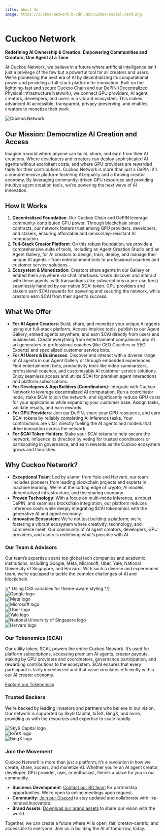 ```yaml
---
title: About Us
image: https://cuckoo-network.b-cdn.net/cuckoo-social-card.png
---
```


<head>
  <meta name="twitter:site" content="@CuckooNetworkHQ"/>
  <meta name="twitter:title" content="About Us - Cuckoo AI Network"/>
  <meta name="twitter:description" content="Cuckoo Network: A full-stack decentralized AI platform empowering creators to build, share, and monetize AI agents. Powered by community GPU resources."/>
  <meta name="og:description" content="Cuckoo Network: A full-stack decentralized AI platform empowering creators to build, share, and monetize AI agents. Powered by community GPU resources."/>
  <meta
    property="og:image"
    content="https://cuckoo-network.b-cdn.net/cuckoo-social-card.png"
  />
  <meta
    name="twitter:image"
    content="https://cuckoo-network.b-cdn.net/cuckoo-social-card.png"
  />
</head>

# Cuckoo Network

**Redefining AI Ownership & Creation: Empowering Communities and Creators, One Agent at a Time**

At Cuckoo Network, we believe in a future where artificial intelligence isn’t just a privilege of the few but a powerful tool for all creators and users. We’re pioneering the next era of AI by decentralizing its computational power and providing a full-stack platform for innovation. Built on the lightning-fast and secure Cuckoo Chain and our DePIN (Decentralized Physical Infrastructure Network), we connect GPU providers, AI agent creators, developers, and users in a vibrant ecosystem. This makes advanced AI accessible, transparent, privacy-preserving, and enables creators to monetize their work.

![Cuckoo.Network](https://cuckoo-network.b-cdn.net/cuckoo-social-card.png "Cuckoo.Network")

## Our Mission: Democratize AI Creation and Access

Imagine a world where anyone can build, share, and earn from their AI creations. Where developers and creators can deploy sophisticated AI agents without exorbitant costs, and where GPU providers are rewarded fairly for their contributions. Cuckoo Network is more than just a DePIN; it’s a comprehensive platform fostering AI equality and a thriving creator economy. By leveraging community-driven GPU resources and providing intuitive agent creation tools, we're powering the next wave of AI innovation.

## How It Works

1.  **Decentralized Foundation**: Our Cuckoo Chain and DePIN leverage community-contributed GPU power. Through blockchain smart contracts, our network fosters trust among GPU providers, developers, and stakers, ensuring affordable and censorship-resistant AI computation.
2.  **Full-Stack Creator Platform**: On this robust foundation, we provide a comprehensive suite of tools, including an Agent Creation Studio and an Agent Gallery, for AI creators to design, train, deploy, and manage their unique AI agents – from entertainment bots to professional coaches and customer service solutions.
3.  **Ecosystem & Monetization**: Creators share agents in our Gallery or embed them anywhere via chat interfaces. Users discover and interact with these agents, with transactions (like subscriptions or per-use fees) seamlessly handled by our native $CAI token. GPU providers and stakers earn $CAI rewards for powering and securing the network, while creators earn $CAI from their agent's success.

## What We Offer

- **For AI Agent Creators**: Build, share, and monetize your unique AI agents using our full-stack platform. Access intuitive tools, publish to our Agent Gallery, embed agents anywhere, and earn $CAI directly from users and businesses. Create everything from entertainment companions and AI art generators to professional coaches (like CEO Coaches or SEO Experts) and specialized customer service bots.
- **For AI Users & Businesses**: Discover and interact with a diverse range of AI agents in our Agent Gallery or through embedded experiences. Find entertainment bots, productivity tools like video summarizers, professional coaches, and customizable AI customer service solutions. Enjoy seamless access and utilize $CAI for premium agent interactions and platform subscriptions.
- **For Developers & App Builders (Coordinators)**: Integrate with Cuckoo Network to leverage decentralized AI computation. Run a coordinator node, stake $CAI to join the network, and significantly reduce GPU costs for your applications while expanding your customer base. Assign tasks, validate results, and earn rewards.
- **For GPU Providers**: Join our DePIN, share your GPU resources, and earn $CAI tokens by reliably completing AI inference tasks. Your contributions are vital, directly fueling the AI agents and models that drive innovation across the network.
- **For $CAI Token Holders**: Stake your $CAI tokens to help secure the network, influence its direction by voting for trusted coordinators or participating in governance, and earn rewards as the Cuckoo ecosystem grows and flourishes.

## Why Cuckoo Network?

- **Exceptional Team**: Led by alumni from Yale and Harvard, our team includes pioneers from leading blockchain projects and experts in machine learning. We’re at the cutting edge of crypto, AI models, decentralized infrastructure, and the sharing economy.
- **Proven Technology**: With a focus on multi-mode inference, a robust DePIN, and seamless blockchain integration, our platform reduces inference costs while deeply integrating $CAI tokenomics with the generative AI and agent economy.
- **Innovative Ecosystem**: We’re not just building a platform; we’re fostering a vibrant ecosystem where creativity, technology, and commerce meet. Our community of AI agent creators, developers, GPU providers, and users is redefining what’s possible with AI.

### Our Team & Advisors

Our team’s expertise spans top global tech companies and academic institutions, including Google, Meta, Microsoft, Uber, Yale, National University of Singapore, and Harvard. With such a diverse and experienced team, we’re equipped to tackle the complex challenges of AI and blockchain.

<div className="flex flex-wrap justify-center items-center">
  {/* Using CSS variables for theme-aware styling */}
  <style>
    {`
      :root {
        --logo-filter-dark: brightness(0) invert(1);
      }
      [data-theme='dark'] .theme-logo {
        filter: var(--logo-filter-dark);
      }
    `}
  </style>
  
  <div className="mx-1 mb-3">
    <img className="theme-logo" style={{ margin: "0 16px", height: "48px" }} src="https://tp-misc.b-cdn.net/blockeden/Google_2015_logo.svg.png" alt="Google logo" />
  </div>
  <div className="mx-1 mb-3">
    <img className="theme-logo" style={{ margin: "0 16px", height: "32px" }} src="https://tp-misc.b-cdn.net/blockeden/Meta_Platforms_Inc._logo.svg.png" alt="Meta logo" />
  </div>
  <div className="mx-1 mb-3">
    <img className="theme-logo" style={{ margin: "0 16px", height: "44px" }} src="https://tp-misc.b-cdn.net/blockeden/microsoft.svg" alt="Microsoft logo" />
  </div>
  <div className="mx-1 mb-3">
    <img className="theme-logo" style={{ margin: "0 16px", height: "36px" }} src="https://tp-misc.b-cdn.net/blockeden/1600px-Uber_logo_2018.svg.png" alt="Uber logo" />
  </div>
  <div className="mx-1 mb-3">
    <img className="theme-logo" style={{ margin: "0 16px", height: "40px" }} src="https://tp-misc.b-cdn.net/blockeden/yale-signature-sprite.svg" alt="Yale logo" />
  </div>
  <div className="mx-1 mb-3">
    <img className="theme-logo" style={{ margin: "0 16px", height: "48px" }} src="https://tp-misc.b-cdn.net/blockeden/NationalUniversityofSingapore.svg.png" alt="National University of Singapore logo" />
  </div>
  <div className="mx-1 mb-3">
    <img className="theme-logo" style={{ margin: "0 16px", height: "48px" }} src="https://tp-misc.b-cdn.net/blockeden/Harvard_University_logo.svg.png" alt="Harvard logo" />
  </div>
</div>

### Our Tokenomics ($CAI)

Our utility token, $CAI, powers the entire Cuckoo Network. It’s used for platform subscriptions, accessing premium AI agents, creator payouts, staking by GPU providers and coordinators, governance participation, and rewarding contributions to the ecosystem. $CAI ensures that every participant is fairly incentivized and that value circulates efficiently within our AI creator economy.

[Explore our Tokenomics](/docs/token)

### Trusted Backers

We’re backed by leading investors and partners who believe in our vision. Our network is supported by Sky9 Capital, IoTeX, BingX, and more, providing us with the resources and expertise to scale rapidly.

<div className="flex flex-wrap list-none justify-center items-center">
  <div className="mx-1 mb-3">
    <img className="theme-logo" style={{ margin: "0 16px", height: "48px" }} src="https://tp-misc.b-cdn.net/blockeden/sky9capital_logo.svg" alt="Sky9 Capital logo" />
  </div>
  <div className="mx-1 mb-3">
    <img className="theme-logo" style={{ margin: "0 16px", height: "52px" }} src="https://tp-misc.b-cdn.net/blockeden/iotex-logo.png" alt="IoTeX logo" />
  </div>
  <div className="mx-1 mb-3">
    <img className="theme-logo" style={{ margin: "0 16px", height: "40px" }} src="https://tp-misc.b-cdn.net/blockeden/bingx-logo.png" alt="BingX logo" />
  </div>
</div>

### Join the Movement

Cuckoo Network is more than just a platform; it’s a revolution in how we create, share, access, and monetize AI. Whether you’re an AI agent creator, developer, GPU provider, user, or enthusiast, there’s a place for you in our community.

- **Business Development**: [Contact our BD team](https://t.me/tg-contact) for partnership opportunities. We’re open to online meetings upon request.
- **Community**: [Join our Discord](https://cuckoo.network/dc) to stay updated and collaborate with like-minded innovators.
- **Brand Assets**: [Download our brand assets](/brand-assets) to share our vision with the world.

Together, we can create a future where AI is open, fair, creator-centric, and accessible to everyone. Join us in building the AI of tomorrow, today.
